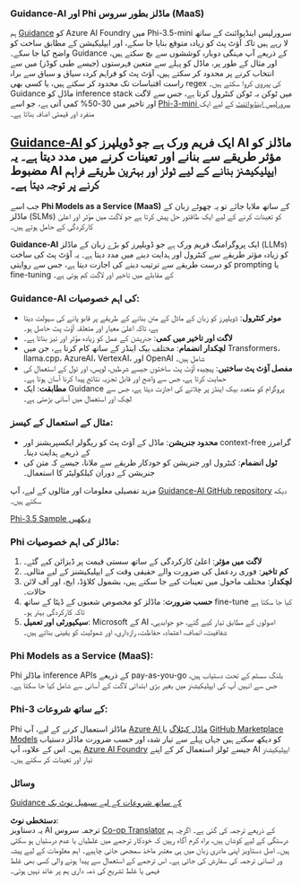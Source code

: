 <!--
CO_OP_TRANSLATOR_METADATA:
{
  "original_hash": "bd049872f37c3079c87d4fe17109cea0",
  "translation_date": "2025-07-16T18:14:41+00:00",
  "source_file": "md/01.Introduction/01/01.Guidance.md",
  "language_code": "ur"
}
-->
### Guidance-AI اور Phi ماڈلز بطور سروس (MaaS)  
ہم [Guidance](https://github.com/guidance-ai/guidance) کو Azure AI Foundry میں Phi-3.5-mini سرورلیس اینڈپوائنٹ کے ساتھ لا رہے ہیں تاکہ آؤٹ پٹ کو زیادہ متوقع بنایا جا سکے، اور ایپلیکیشن کے مطابق ساخت کو واضح کیا جا سکے۔ Guidance کے ذریعے آپ مہنگی دوبارہ کوششوں سے بچ سکتے ہیں، اور مثال کے طور پر، ماڈل کو پہلے سے متعین فہرستوں (جیسے طبی کوڈز) میں سے انتخاب کرنے پر محدود کر سکتے ہیں، آؤٹ پٹ کو فراہم کردہ سیاق و سباق سے براہ راست اقتباسات تک محدود کر سکتے ہیں، یا کسی بھی regex کی پیروی کروا سکتے ہیں۔ Guidance ماڈل کو inference stack میں ٹوکن بہ ٹوکن کنٹرول کرتا ہے، جس سے لاگت اور تاخیر میں 30-50% کمی آتی ہے، جو اسے [Phi-3-mini سرورلیس اینڈپوائنٹ](https://aka.ms/try-phi3.5mini) کے لیے ایک منفرد اور قیمتی اضافہ بناتا ہے۔

## [**Guidance-AI**](https://github.com/guidance-ai/guidance) ایک فریم ورک ہے جو ڈویلپرز کو AI ماڈلز کو مؤثر طریقے سے بنانے اور تعینات کرنے میں مدد دیتا ہے۔ یہ مضبوط AI ایپلیکیشنز بنانے کے لیے ٹولز اور بہترین طریقے فراہم کرنے پر توجہ دیتا ہے۔

جب اسے **Phi Models as a Service (MaaS)** کے ساتھ ملایا جائے تو یہ چھوٹے زبان کے ماڈلز (SLMs) کو تعینات کرنے کے لیے ایک طاقتور حل پیش کرتا ہے جو لاگت میں مؤثر اور اعلیٰ کارکردگی کے حامل ہوتے ہیں۔

**Guidance-AI** ایک پروگرامنگ فریم ورک ہے جو ڈویلپرز کو بڑے زبان کے ماڈلز (LLMs) کو زیادہ مؤثر طریقے سے کنٹرول اور ہدایت دینے میں مدد دیتا ہے۔ یہ آؤٹ پٹ کی ساخت کو درست طریقے سے ترتیب دینے کی اجازت دیتا ہے، جس سے روایتی prompting یا fine-tuning کے مقابلے میں تاخیر اور لاگت کم ہوتی ہے۔

### Guidance-AI کی اہم خصوصیات:  
- **موثر کنٹرول**: ڈویلپرز کو زبان کے ماڈل کے متن بنانے کے طریقے پر قابو پانے کی سہولت دیتا ہے، تاکہ اعلیٰ معیار اور متعلقہ آؤٹ پٹ حاصل ہو۔  
- **لاگت اور تاخیر میں کمی**: جنریشن کے عمل کو زیادہ مؤثر اور تیز بناتا ہے۔  
- **لچکدار انضمام**: مختلف بیک اینڈز کے ساتھ کام کرتا ہے، جن میں Transformers، llama.cpp، AzureAI، VertexAI، اور OpenAI شامل ہیں۔  
- **مفصل آؤٹ پٹ ساختیں**: پیچیدہ آؤٹ پٹ ساختوں جیسے شرطیں، لوپس، اور ٹول کے استعمال کی حمایت کرتا ہے، جس سے واضح اور قابل تجزیہ نتائج پیدا کرنا آسان ہوتا ہے۔  
- **مطابقت**: ایک Guidance پروگرام کو متعدد بیک اینڈز پر چلانے کی اجازت دیتا ہے، جس سے لچک اور استعمال میں آسانی بڑھتی ہے۔

### مثال کے استعمال کے کیسز:  
- **محدود جنریشن**: ماڈل کے آؤٹ پٹ کو ریگولر ایکسپریشنز اور context-free گرامرز کے ذریعے ہدایت دینا۔  
- **ٹول انضمام**: کنٹرول اور جنریشن کو خودکار طریقے سے ملانا، جیسے کہ متن کی جنریشن کے دوران کیلکولیٹر کا استعمال۔

مزید تفصیلی معلومات اور مثالوں کے لیے، آپ [Guidance-AI GitHub repository](https://github.com/guidance-ai/guidance) دیکھ سکتے ہیں۔

[Phi-3.5 Sample دیکھیں](../../../../../code/01.Introduce/guidance.ipynb)

### Phi ماڈلز کی اہم خصوصیات:  
1. **لاگت میں مؤثر**: اعلیٰ کارکردگی کے ساتھ سستی قیمت پر ڈیزائن کیے گئے۔  
2. **کم تاخیر**: فوری ردعمل کی ضرورت والے حقیقی وقت کے ایپلیکیشنز کے لیے مثالی۔  
3. **لچکدار**: مختلف ماحول میں تعینات کیے جا سکتے ہیں، بشمول کلاؤڈ، ایج، اور آف لائن حالات۔  
4. **حسب ضرورت**: ماڈلز کو مخصوص شعبوں کے ڈیٹا کے ساتھ fine-tune کیا جا سکتا ہے تاکہ کارکردگی بہتر ہو۔  
5. **سیکیورٹی اور تعمیل**: Microsoft کے AI اصولوں کے مطابق تیار کیے گئے، جو جوابدہی، شفافیت، انصاف، اعتماد، حفاظت، رازداری، اور شمولیت کو یقینی بناتے ہیں۔

### Phi Models as a Service (MaaS):  
Phi ماڈلز inference APIs کے ذریعے pay-as-you-go بلنگ سسٹم کے تحت دستیاب ہیں، جس سے انہیں آپ کی ایپلیکیشنز میں بغیر بڑی ابتدائی لاگت کے آسانی سے شامل کیا جا سکتا ہے۔

### Phi-3 کے ساتھ شروعات:  
Phi ماڈلز استعمال کرنے کے لیے، آپ [Azure AI ماڈل کیٹلاگ](https://ai.azure.com/explore/models) یا [GitHub Marketplace Models](https://github.com/marketplace/models) کو دیکھ سکتے ہیں جہاں پہلے سے تیار شدہ اور حسب ضرورت ماڈلز دستیاب ہیں۔ اس کے علاوہ، آپ [Azure AI Foundry](https://ai.azure.com) جیسے ٹولز استعمال کر کے اپنے AI ایپلیکیشنز تیار اور تعینات کر سکتے ہیں۔

### وسائل  
[Guidance کے ساتھ شروعات کے لیے سیمپل نوٹ بک](../../../../../code/01.Introduce/guidance.ipynb)

**دستخطی نوٹ**:  
یہ دستاویز AI ترجمہ سروس [Co-op Translator](https://github.com/Azure/co-op-translator) کے ذریعے ترجمہ کی گئی ہے۔ اگرچہ ہم درستگی کے لیے کوشاں ہیں، براہ کرم آگاہ رہیں کہ خودکار ترجمے میں غلطیاں یا عدم درستیاں ہو سکتی ہیں۔ اصل دستاویز اپنی مادری زبان میں ہی معتبر ماخذ سمجھی جانی چاہیے۔ اہم معلومات کے لیے پیشہ ور انسانی ترجمہ کی سفارش کی جاتی ہے۔ اس ترجمے کے استعمال سے پیدا ہونے والی کسی بھی غلط فہمی یا غلط تشریح کی ذمہ داری ہم پر عائد نہیں ہوتی۔